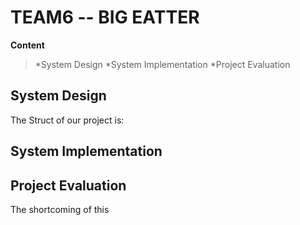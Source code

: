 # TEAM6 -- BIG EATTER

**Content**
> *System Design
> *System Implementation
> *Project Evaluation

## System Design

The Struct of our project is:


## System Implementation


## Project Evaluation
The shortcoming of this 
